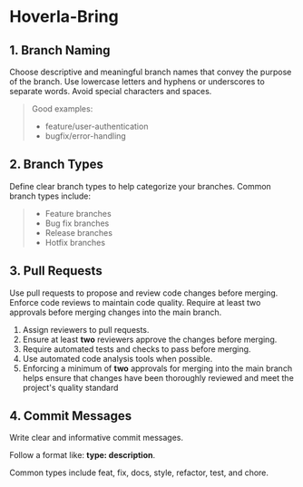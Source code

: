 # Hoverla-Bring

<h2>1. Branch Naming</h2>
   Choose descriptive and meaningful branch names that convey the purpose of the branch. Use lowercase letters and hyphens or underscores to separate words. Avoid special characters and spaces.

>Good examples:
>* feature/user-authentication
>* bugfix/error-handling
>
<h2>2. Branch Types</h2>
Define clear branch types to help categorize your branches. Common branch types include:

>* Feature branches
>* Bug fix branches
>* Release branches
>* Hotfix branches

<h2>3. Pull Requests</h2>
Use pull requests to propose and review code changes before merging. Enforce code reviews to maintain code quality. Require at least two approvals before merging changes into the main branch.

1. Assign reviewers to pull requests.
2. Ensure at least **two** reviewers approve the changes before merging.
3. Require automated tests and checks to pass before merging.
4. Use automated code analysis tools when possible.
5. Enforcing a minimum of **two** approvals for merging into the main branch helps ensure that changes have been thoroughly reviewed and meet the project's quality standard

<h2>4. Commit Messages</h2>
   Write clear and informative commit messages.
   
   Follow a format like: **type: description**. 
   
   Common types include feat, fix, docs, style, refactor, test, and chore.